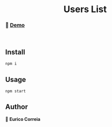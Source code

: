<h1 align="center">Users List</h1>

### 📌 [Demo](https://simpleuserslist.netlify.app/)

<br/>

## Install

```sh
npm i
```

## Usage

```sh
npm start
```

## Author

👤 **Eurico Correia**
